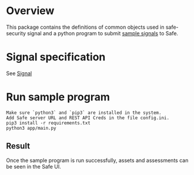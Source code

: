 # Overview

This package contains the definitions of common objects used in safe-security signal and a python program to submit [sample signals](../examples/samples) to Safe.

# Signal specification

See [Signal](app/dataclass/signal.py)

# Run sample program

```
Make sure `python3` and `pip3` are installed in the system.
Add Safe server URL and REST API Creds in the file config.ini.
pip3 install -r requirements.txt
python3 app/main.py
```
## Result

Once the sample program is run successfully, assets and assessments can be seen in the Safe UI.
